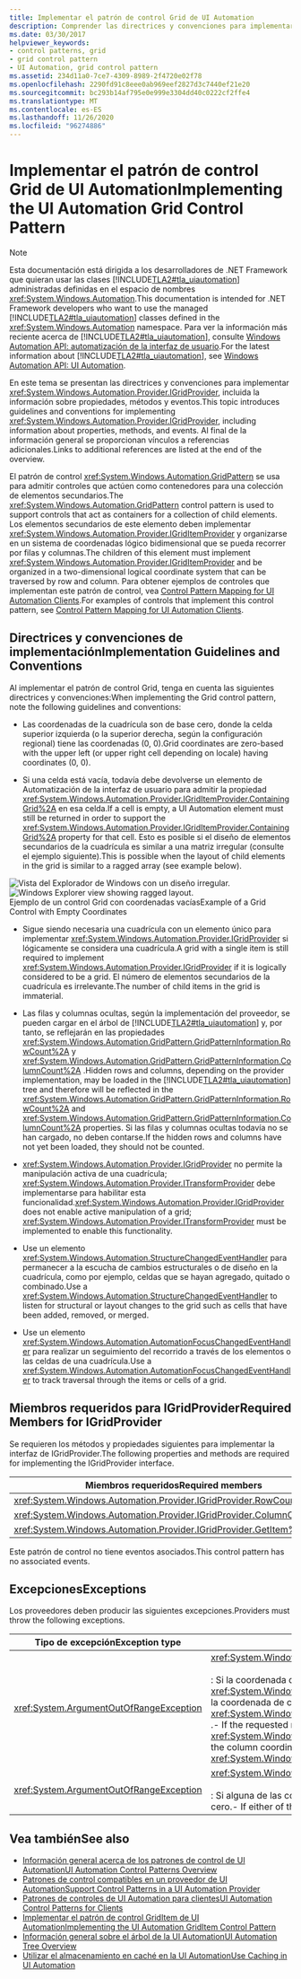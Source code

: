 ```yaml
---
title: Implementar el patrón de control Grid de UI Automation
description: Comprender las directrices y convenciones para implementar el patrón de control de cuadrícula GridPattern en la automatización de la interfaz de usuario. Aprenda a implementar la interfaz IGridProvider.
ms.date: 03/30/2017
helpviewer_keywords:
- control patterns, grid
- grid control pattern
- UI Automation, grid control pattern
ms.assetid: 234d11a0-7ce7-4309-8989-2f4720e02f78
ms.openlocfilehash: 2290fd91c8eee0ab969eef2827d3c7440ef21e20
ms.sourcegitcommit: bc293b14af795e0e999e3304dd40c0222cf2ffe4
ms.translationtype: MT
ms.contentlocale: es-ES
ms.lasthandoff: 11/26/2020
ms.locfileid: "96274886"
---
```

# <a name="implementing-the-ui-automation-grid-control-pattern"></a><span data-ttu-id="02730-104">Implementar el patrón de control Grid de UI Automation</span><span class="sxs-lookup"><span data-stu-id="02730-104">Implementing the UI Automation Grid Control Pattern</span></span>

> [!NOTE]
> <span data-ttu-id="02730-105">Esta documentación está dirigida a los desarrolladores de .NET Framework que quieran usar las clases [!INCLUDE[TLA2#tla_uiautomation](../../../includes/tla2sharptla-uiautomation-md.md)] administradas definidas en el espacio de nombres <xref:System.Windows.Automation>.</span><span class="sxs-lookup"><span data-stu-id="02730-105">This documentation is intended for .NET Framework developers who want to use the managed [!INCLUDE[TLA2#tla_uiautomation](../../../includes/tla2sharptla-uiautomation-md.md)] classes defined in the <xref:System.Windows.Automation> namespace.</span></span> <span data-ttu-id="02730-106">Para ver la información más reciente acerca de [!INCLUDE[TLA2#tla_uiautomation](../../../includes/tla2sharptla-uiautomation-md.md)], consulte [Windows Automation API: automatización de la interfaz de usuario](/windows/win32/winauto/entry-uiauto-win32).</span><span class="sxs-lookup"><span data-stu-id="02730-106">For the latest information about [!INCLUDE[TLA2#tla_uiautomation](../../../includes/tla2sharptla-uiautomation-md.md)], see [Windows Automation API: UI Automation](/windows/win32/winauto/entry-uiauto-win32).</span></span>  
  
 <span data-ttu-id="02730-107">En este tema se presentan las directrices y convenciones para implementar <xref:System.Windows.Automation.Provider.IGridProvider>, incluida la información sobre propiedades, métodos y eventos.</span><span class="sxs-lookup"><span data-stu-id="02730-107">This topic introduces guidelines and conventions for implementing <xref:System.Windows.Automation.Provider.IGridProvider>, including information about properties, methods, and events.</span></span> <span data-ttu-id="02730-108">Al final de la información general se proporcionan vínculos a referencias adicionales.</span><span class="sxs-lookup"><span data-stu-id="02730-108">Links to additional references are listed at the end of the overview.</span></span>  
  
 <span data-ttu-id="02730-109">El patrón de control <xref:System.Windows.Automation.GridPattern> se usa para admitir controles que actúen como contenedores para una colección de elementos secundarios.</span><span class="sxs-lookup"><span data-stu-id="02730-109">The <xref:System.Windows.Automation.GridPattern> control pattern is used to support controls that act as containers for a collection of child elements.</span></span> <span data-ttu-id="02730-110">Los elementos secundarios de este elemento deben implementar <xref:System.Windows.Automation.Provider.IGridItemProvider> y organizarse en un sistema de coordenadas lógico bidimensional que se pueda recorrer por filas y columnas.</span><span class="sxs-lookup"><span data-stu-id="02730-110">The children of this element must implement <xref:System.Windows.Automation.Provider.IGridItemProvider> and be organized in a two-dimensional logical coordinate system that can be traversed by row and column.</span></span> <span data-ttu-id="02730-111">Para obtener ejemplos de controles que implementan este patrón de control, vea [Control Pattern Mapping for UI Automation Clients](control-pattern-mapping-for-ui-automation-clients.md).</span><span class="sxs-lookup"><span data-stu-id="02730-111">For examples of controls that implement this control pattern, see [Control Pattern Mapping for UI Automation Clients](control-pattern-mapping-for-ui-automation-clients.md).</span></span>  
  
<a name="Implementation_Guidelines_and_Conventions"></a>

## <a name="implementation-guidelines-and-conventions"></a><span data-ttu-id="02730-112">Directrices y convenciones de implementación</span><span class="sxs-lookup"><span data-stu-id="02730-112">Implementation Guidelines and Conventions</span></span>  

 <span data-ttu-id="02730-113">Al implementar el patrón de control Grid, tenga en cuenta las siguientes directrices y convenciones:</span><span class="sxs-lookup"><span data-stu-id="02730-113">When implementing the Grid control pattern, note the following guidelines and conventions:</span></span>  
  
- <span data-ttu-id="02730-114">Las coordenadas de la cuadrícula son de base cero, donde la celda superior izquierda (o la superior derecha, según la configuración regional) tiene las coordenadas (0, 0).</span><span class="sxs-lookup"><span data-stu-id="02730-114">Grid coordinates are zero-based with the upper left (or upper right cell depending on locale) having coordinates (0, 0).</span></span>  
  
- <span data-ttu-id="02730-115">Si una celda está vacía, todavía debe devolverse un elemento de Automatización de la interfaz de usuario para admitir la propiedad <xref:System.Windows.Automation.Provider.IGridItemProvider.ContainingGrid%2A> en esa celda.</span><span class="sxs-lookup"><span data-stu-id="02730-115">If a cell is empty, a UI Automation element must still be returned in order to support the <xref:System.Windows.Automation.Provider.IGridItemProvider.ContainingGrid%2A> property for that cell.</span></span> <span data-ttu-id="02730-116">Esto es posible si el diseño de elementos secundarios de la cuadrícula es similar a una matriz irregular (consulte el ejemplo siguiente).</span><span class="sxs-lookup"><span data-stu-id="02730-116">This is possible when the layout of child elements in the grid is similar to a ragged array (see example below).</span></span>  
  
 <span data-ttu-id="02730-117">![Vista del Explorador de Windows con un diseño irregular.](./media/uia-gridpattern-ragged-array.PNG "UIA_GridPattern_Ragged_Array")</span><span class="sxs-lookup"><span data-stu-id="02730-117">![Windows Explorer view showing ragged layout.](./media/uia-gridpattern-ragged-array.PNG "UIA_GridPattern_Ragged_Array")</span></span>  
<span data-ttu-id="02730-118">Ejemplo de un control Grid con coordenadas vacías</span><span class="sxs-lookup"><span data-stu-id="02730-118">Example of a Grid Control with Empty Coordinates</span></span>  
  
- <span data-ttu-id="02730-119">Sigue siendo necesaria una cuadrícula con un elemento único para implementar <xref:System.Windows.Automation.Provider.IGridProvider> si lógicamente se considera una cuadrícula.</span><span class="sxs-lookup"><span data-stu-id="02730-119">A grid with a single item is still required to implement <xref:System.Windows.Automation.Provider.IGridProvider> if it is logically considered to be a grid.</span></span> <span data-ttu-id="02730-120">El número de elementos secundarios de la cuadrícula es irrelevante.</span><span class="sxs-lookup"><span data-stu-id="02730-120">The number of child items in the grid is immaterial.</span></span>  
  
- <span data-ttu-id="02730-121">Las filas y columnas ocultas, según la implementación del proveedor, se pueden cargar en el árbol de [!INCLUDE[TLA2#tla_uiautomation](../../../includes/tla2sharptla-uiautomation-md.md)] y, por tanto, se reflejarán en las propiedades <xref:System.Windows.Automation.GridPattern.GridPatternInformation.RowCount%2A> y <xref:System.Windows.Automation.GridPattern.GridPatternInformation.ColumnCount%2A> .</span><span class="sxs-lookup"><span data-stu-id="02730-121">Hidden rows and columns, depending on the provider implementation, may be loaded in the [!INCLUDE[TLA2#tla_uiautomation](../../../includes/tla2sharptla-uiautomation-md.md)] tree and therefore will be reflected in the <xref:System.Windows.Automation.GridPattern.GridPatternInformation.RowCount%2A> and <xref:System.Windows.Automation.GridPattern.GridPatternInformation.ColumnCount%2A> properties.</span></span> <span data-ttu-id="02730-122">Si las filas y columnas ocultas todavía no se han cargado, no deben contarse.</span><span class="sxs-lookup"><span data-stu-id="02730-122">If the hidden rows and columns have not yet been loaded, they should not be counted.</span></span>  
  
- <span data-ttu-id="02730-123"><xref:System.Windows.Automation.Provider.IGridProvider> no permite la manipulación activa de una cuadrícula; <xref:System.Windows.Automation.Provider.ITransformProvider> debe implementarse para habilitar esta funcionalidad.</span><span class="sxs-lookup"><span data-stu-id="02730-123"><xref:System.Windows.Automation.Provider.IGridProvider> does not enable active manipulation of a grid; <xref:System.Windows.Automation.Provider.ITransformProvider> must be implemented to enable this functionality.</span></span>  
  
- <span data-ttu-id="02730-124">Use un elemento <xref:System.Windows.Automation.StructureChangedEventHandler> para permanecer a la escucha de cambios estructurales o de diseño en la cuadrícula, como por ejemplo, celdas que se hayan agregado, quitado o combinado.</span><span class="sxs-lookup"><span data-stu-id="02730-124">Use a <xref:System.Windows.Automation.StructureChangedEventHandler> to listen for structural or layout changes to the grid such as cells that have been added, removed, or merged.</span></span>  
  
- <span data-ttu-id="02730-125">Use un elemento <xref:System.Windows.Automation.AutomationFocusChangedEventHandler> para realizar un seguimiento del recorrido a través de los elementos o las celdas de una cuadrícula.</span><span class="sxs-lookup"><span data-stu-id="02730-125">Use a <xref:System.Windows.Automation.AutomationFocusChangedEventHandler> to track traversal through the items or cells of a grid.</span></span>  
  
<a name="Required_Members_for_IGridProvider"></a>

## <a name="required-members-for-igridprovider"></a><span data-ttu-id="02730-126">Miembros requeridos para IGridProvider</span><span class="sxs-lookup"><span data-stu-id="02730-126">Required Members for IGridProvider</span></span>  

 <span data-ttu-id="02730-127">Se requieren los métodos y propiedades siguientes para implementar la interfaz de IGridProvider.</span><span class="sxs-lookup"><span data-stu-id="02730-127">The following properties and methods are required for implementing the IGridProvider interface.</span></span>  
  
|<span data-ttu-id="02730-128">Miembros requeridos</span><span class="sxs-lookup"><span data-stu-id="02730-128">Required members</span></span>|<span data-ttu-id="02730-129">Tipo</span><span class="sxs-lookup"><span data-stu-id="02730-129">Type</span></span>|<span data-ttu-id="02730-130">Notas</span><span class="sxs-lookup"><span data-stu-id="02730-130">Notes</span></span>|  
|----------------------|----------|-----------|  
|<xref:System.Windows.Automation.Provider.IGridProvider.RowCount%2A>|<span data-ttu-id="02730-131">Propiedad</span><span class="sxs-lookup"><span data-stu-id="02730-131">Property</span></span>|<span data-ttu-id="02730-132">None</span><span class="sxs-lookup"><span data-stu-id="02730-132">None</span></span>|  
|<xref:System.Windows.Automation.Provider.IGridProvider.ColumnCount%2A>|<span data-ttu-id="02730-133">Propiedad</span><span class="sxs-lookup"><span data-stu-id="02730-133">Property</span></span>|<span data-ttu-id="02730-134">None</span><span class="sxs-lookup"><span data-stu-id="02730-134">None</span></span>|  
|<xref:System.Windows.Automation.Provider.IGridProvider.GetItem%2A>|<span data-ttu-id="02730-135">Método</span><span class="sxs-lookup"><span data-stu-id="02730-135">Method</span></span>|<span data-ttu-id="02730-136">None</span><span class="sxs-lookup"><span data-stu-id="02730-136">None</span></span>|  
  
 <span data-ttu-id="02730-137">Este patrón de control no tiene eventos asociados.</span><span class="sxs-lookup"><span data-stu-id="02730-137">This control pattern has no associated events.</span></span>  
  
<a name="Exceptions"></a>

## <a name="exceptions"></a><span data-ttu-id="02730-138">Excepciones</span><span class="sxs-lookup"><span data-stu-id="02730-138">Exceptions</span></span>  

 <span data-ttu-id="02730-139">Los proveedores deben producir las siguientes excepciones.</span><span class="sxs-lookup"><span data-stu-id="02730-139">Providers must throw the following exceptions.</span></span>  
  
|<span data-ttu-id="02730-140">Tipo de excepción</span><span class="sxs-lookup"><span data-stu-id="02730-140">Exception type</span></span>|<span data-ttu-id="02730-141">Condición</span><span class="sxs-lookup"><span data-stu-id="02730-141">Condition</span></span>|  
|--------------------|---------------|  
|<xref:System.ArgumentOutOfRangeException>|<xref:System.Windows.Automation.Provider.IGridProvider.GetItem%2A><br /><br /> <span data-ttu-id="02730-142">: Si la coordenada de la fila solicitada es mayor que <xref:System.Windows.Automation.Provider.IGridProvider.RowCount%2A> o la coordenada de columna es mayor que <xref:System.Windows.Automation.Provider.IGridProvider.ColumnCount%2A> .</span><span class="sxs-lookup"><span data-stu-id="02730-142">-   If the requested row coordinate is larger than the <xref:System.Windows.Automation.Provider.IGridProvider.RowCount%2A> or the column coordinate is larger than the <xref:System.Windows.Automation.Provider.IGridProvider.ColumnCount%2A>.</span></span>|  
|<xref:System.ArgumentOutOfRangeException>|<xref:System.Windows.Automation.Provider.IGridProvider.GetItem%2A><br /><br /> <span data-ttu-id="02730-143">: Si alguna de las coordenadas de columna o fila solicitada es menor que cero.</span><span class="sxs-lookup"><span data-stu-id="02730-143">-   If either of the requested row or column coordinates is less than zero.</span></span>|  
  
## <a name="see-also"></a><span data-ttu-id="02730-144">Vea también</span><span class="sxs-lookup"><span data-stu-id="02730-144">See also</span></span>

- [<span data-ttu-id="02730-145">Información general acerca de los patrones de control de UI Automation</span><span class="sxs-lookup"><span data-stu-id="02730-145">UI Automation Control Patterns Overview</span></span>](ui-automation-control-patterns-overview.md)
- [<span data-ttu-id="02730-146">Patrones de control compatibles en un proveedor de UI Automation</span><span class="sxs-lookup"><span data-stu-id="02730-146">Support Control Patterns in a UI Automation Provider</span></span>](support-control-patterns-in-a-ui-automation-provider.md)
- [<span data-ttu-id="02730-147">Patrones de controles de UI Automation para clientes</span><span class="sxs-lookup"><span data-stu-id="02730-147">UI Automation Control Patterns for Clients</span></span>](ui-automation-control-patterns-for-clients.md)
- [<span data-ttu-id="02730-148">Implementar el patrón de control GridItem de UI Automation</span><span class="sxs-lookup"><span data-stu-id="02730-148">Implementing the UI Automation GridItem Control Pattern</span></span>](implementing-the-ui-automation-griditem-control-pattern.md)
- [<span data-ttu-id="02730-149">Información general sobre el árbol de la UI Automation</span><span class="sxs-lookup"><span data-stu-id="02730-149">UI Automation Tree Overview</span></span>](ui-automation-tree-overview.md)
- [<span data-ttu-id="02730-150">Utilizar el almacenamiento en caché en la UI Automation</span><span class="sxs-lookup"><span data-stu-id="02730-150">Use Caching in UI Automation</span></span>](use-caching-in-ui-automation.md)
